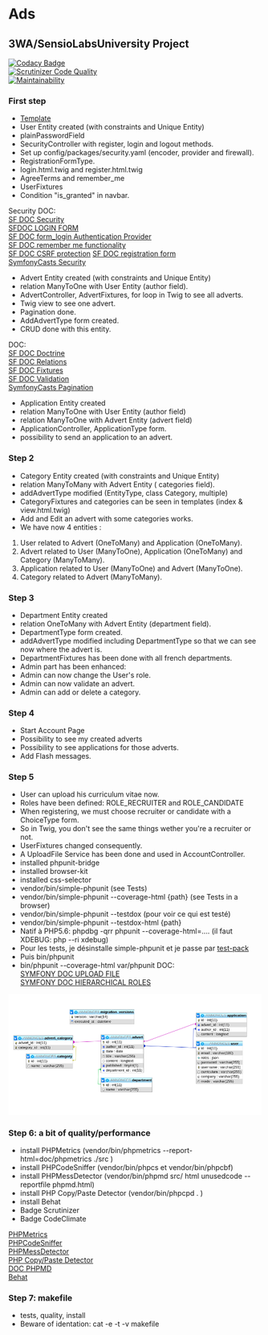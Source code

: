 # Ads

## 3WA/SensioLabsUniversity Project

[![Codacy Badge](https://api.codacy.com/project/badge/Grade/2c10e9737f044bdfa78eb8bcc112ed4a)](https://www.codacy.com/app/sergisergio/Ads?utm_source=github.com&amp;utm_medium=referral&amp;utm_content=sergisergio/Ads&amp;utm_campaign=Badge_Grade)  
[![Scrutinizer Code Quality](https://scrutinizer-ci.com/g/sergisergio/Ads/badges/quality-score.png?b=master)](https://scrutinizer-ci.com/g/sergisergio/Ads/?branch=master)  
[![Maintainability](https://api.codeclimate.com/v1/badges/43cd4ab9f7d28c7085cb/maintainability)](https://codeclimate.com/github/sergisergio/Ads/maintainability)

### First step

-  [Template](https://www.free-css.com/free-css-templates/page220/gp)
- User Entity created (with constraints and Unique Entity)
- plainPasswordField
- SecurityController with register, login and logout methods.
- Set up config/packages/security.yaml (encoder, provider and firewall).
- RegistrationFormType.
- login.html.twig and register.html.twig
- AgreeTerms and remember_me
- UserFixtures
- Condition "is_granted" in navbar.

Security DOC:  
[SF DOC Security](https://symfony.com/doc/current/security.html)   
[SFDOC LOGIN FORM](https://symfony.com/doc/current/security/form_login_setup.html)  
[SF DOC form_login Authentication Provider](https://symfony.com/doc/current/security/form_login.html)  
[SF DOC remember me functionality](https://symfony.com/doc/current/security/remember_me.html)  
[SF DOC CSRF protection](https://symfony.com/doc/current/security/csrf.html)
[SF DOC registration form](https://symfony.com/doc/current/doctrine/registration_form.html)  
[SymfonyCasts Security](https://symfonycasts.com/screencast/symfony-security)

- Advert Entity created (with constraints and Unique Entity)  
- relation ManyToOne with User Entity (author field).
- AdvertController, AdvertFixtures, for loop in Twig to see all adverts.
- Twig view to see one advert.
- Pagination done.
- AddAdvertType form created.
- CRUD done with this entity.

DOC:  
[SF DOC Doctrine](https://symfony.com/doc/current/doctrine.html)  
[SF DOC Relations](https://symfony.com/doc/current/doctrine/associations.html)  
[SF DOC Fixtures](https://symfony.com/doc/current/bundles/DoctrineFixturesBundle/index.html)  
[SF DOC Validation](https://symfony.com/doc/current/validation.html)  
[SymfonyCasts Pagination](https://symfonycasts.com/screencast/doctrine-relations/pagination)  

- Application Entity created
- relation ManyToOne with User Entity (author field)
- relation ManyToOne with Advert Entity (advert field)
- ApplicationController,  ApplicationType form.
- possibility to send an application to an advert.

### Step 2

- Category Entity created (with constraints and Unique Entity)
- relation ManyToMany with Advert Entity ( categories field).
- addAdvertType modified (EntityType, class Category, multiple)
- CategoryFixtures and categories can be seen in templates (index & view.html.twig)
- Add and Edit an advert with some categories works.
- We have now 4 entities :
1) User related to Advert (OneToMany) and Application (OneToMany).
2) Advert related to User (ManyToOne), Application (OneToMany) and Category (ManyToMany).
3) Application related to User (ManyToOne) and Advert (ManyToOne).
4) Category related to Advert (ManyToMany).

### Step 3

- Department Entity created 
- relation OneToMany with Advert Entity (department field).
- DepartmentType form created.
- addAdvertType modified including DepartmentType so that we can see now where the advert is.
- DepartmentFixtures has been done with all french departments.
- Admin part has been enhanced:
- Admin can now change the User's role.
- Admin can now validate an advert.
- Admin can add or delete a category.

### Step 4

- Start Account Page
- Possibility to see my created adverts
- Possibility to see applications for those adverts.
- Add Flash messages.

### Step 5

- User can upload his curriculum vitae now.
- Roles have been defined: ROLE_RECRUITER and ROLE_CANDIDATE
- When registering, we must choose recruiter or candidate with a ChoiceType form.
- So in Twig, you don't see the same things wether you're a recruiter or not.
- UserFixtures changed consequently.
- A UploadFile Service has been done and used in AccountController.
- installed phpunit-bridge
- installed browser-kit
- installed css-selector
- vendor/bin/simple-phpunit (see Tests)
- vendor/bin/simple-phpunit --coverage-html {path} (see Tests in a browser)
- vendor/bin/simple-phpunit --testdox (pour voir ce qui est testé)
- vendor/bin/simple-phpunit --testdox-html {path} 
- Natif à PHP5.6: phpdbg -qrr phpunit --coverage-html=.... (il faut XDEBUG: php --ri xdebug)
- Pour les tests, je désinstalle simple-phpunit et je passe par [test-pack](https://packagist.org/packages/symfony/test-pack)
- Puis bin/phpunit
- bin/phpunit --coverage-html var/phpunit
DOC:  
[SYMFONY DOC UPLOAD FILE](https://symfony.com/doc/current/controller/upload_file.html)  
[SYMFONY DOC HIERARCHICAL ROLES](https://symfony.com/doc/current/security.html#hierarchical-roles)  

![Designer Database](capture1.png)

### Step 6: a bit of quality/performance

- install PHPMetrics (vendor/bin/phpmetrics --report-html=doc/phpmetrics ./src )  
- install PHPCodeSniffer (vendor/bin/phpcs et vendor/bin/phpcbf)
- install PHPMessDetector (vendor/bin/phpmd src/ html unusedcode --reportfile phpmd.html)  
- install PHP Copy/Paste Detector (vendor/bin/phpcpd . )
- install Behat
- Badge Scrutinizer
- Badge CodeClimate

[PHPMetrics](https://github.com/phpmetrics/PhpMetrics)  
[PHPCodeSniffer](https://github.com/squizlabs/PHP_CodeSniffer)  
[PHPMessDetector](https://github.com/phpmd/phpmd)  
[PHP Copy/Paste Detector](https://github.com/sebastianbergmann/phpcpd)  
[DOC PHPMD](https://phpmd.org/rules/index.html)  
[Behat](https://packagist.org/packages/behat/behat) 

### Step 7: makefile

- tests, quality, install
- Beware of identation: cat -e -t -v makefile 



